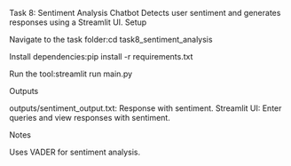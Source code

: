 Task 8: Sentiment Analysis Chatbot
Detects user sentiment and generates responses using a Streamlit UI.
Setup

Navigate to the task folder:cd task8_sentiment_analysis


Install dependencies:pip install -r requirements.txt


Run the tool:streamlit run main.py



Outputs

outputs/sentiment_output.txt: Response with sentiment.
Streamlit UI: Enter queries and view responses with sentiment.

Notes

Uses VADER for sentiment analysis.
